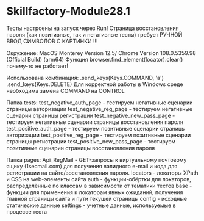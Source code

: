 # Skillfactory-Module28.1

Тесты настроены на запуск через Run!
Страница восстановления пароля (как позитивные, так и негативные тесты) требует РУЧНОЙ ВВОД СИМВОЛОВ С КАРТИНКИ !!!

Окружение:
MacOS Monterey Version 12.5/ Chrome Version 108.0.5359.98 (Official Build) (arm64)
Функция browser.find_element(locator).clear() почему-то не работает!

Использована комбинация:
.send_keys(Keys.COMMAND, 'a')
.send_keys(Keys.DELETE)
Для корректной работы в Windows среде необходима замена COMMAND на CONTROL

Папка tests:
test_negative_auth_page - тестируем негативные сценарии страницы авторизации
test_negative_reg_page - тестируем негативные сценарии страницы регистрации test_negative_new_pass_page - тестируем негативные сценарии страницы восстановления пароля
test_positive_auth_page - тестируем позитивные сценарии страницы авторизации
test_positive_reg_page - тестируем позитивные сценарии страницы регистрации
test_positive_new_pass_page - тестируем позитивные сценарии страницы восстановления пароля

Папка pages:
  Api_RegMail - GET-запросы к виртуальному почтовому ящику (1secmail.com) для получения валидного e-mail и кода для регистрации на сайте/восстановления пароля.
  locators - локаторы XPath и CSS на web-элементы сайта
auth - функции-обёртки для локаторов, распределённые по классам в зависимости от тематики тестов
base - функции для применения к локаторам явных ожиданий, получения главной страницы сайта и пути текущей страницы
config - исходные статические данные
settings - учетные данные, используемые в процессе теста
